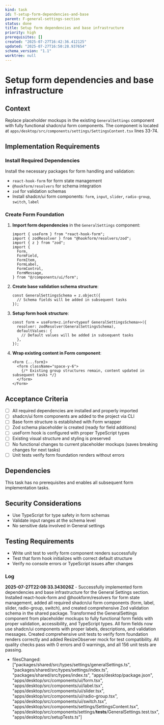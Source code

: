 ```yaml
---
kind: task
id: T-setup-form-dependencies-and-base
parent: F-general-settings-section
status: done
title: Setup form dependencies and base infrastructure
priority: high
prerequisites: []
created: "2025-07-27T16:42:36.412125"
updated: "2025-07-27T16:50:28.937654"
schema_version: "1.1"
worktree: null
---
```


# Setup form dependencies and base infrastructure

## Context

Replace placeholder mockups in the existing `GeneralSettings` component with fully functional shadcn/ui form components. The component is located at `apps/desktop/src/components/settings/SettingsContent.tsx` lines 33-74.

## Implementation Requirements

### Install Required Dependencies

Install the necessary packages for form handling and validation:

- `react-hook-form` for form state management
- `@hookform/resolvers` for schema integration
- `zod` for validation schemas
- Install shadcn/ui form components: `form`, `input`, `slider`, `radio-group`, `switch`, `label`

### Create Form Foundation

1. **Import form dependencies** in the `GeneralSettings` component:

   ```tsx
   import { useForm } from "react-hook-form";
   import { zodResolver } from "@hookform/resolvers/zod";
   import { z } from "zod";
   import {
     Form,
     FormField,
     FormItem,
     FormLabel,
     FormControl,
     FormMessage,
   } from "@/components/ui/form";
   ```

2. **Create base validation schema structure**:

   ```tsx
   const GeneralSettingsSchema = z.object({
     // Schema fields will be added in subsequent tasks
   });
   ```

3. **Setup form hook structure**:

   ```tsx
   const form = useForm<z.infer<typeof GeneralSettingsSchema>>({
     resolver: zodResolver(GeneralSettingsSchema),
     defaultValues: {
       // Default values will be added in subsequent tasks
     },
   });
   ```

4. **Wrap existing content in Form component**:
   ```tsx
   <Form {...form}>
     <form className="space-y-6">
       {/* Existing group structures remain, content updated in subsequent tasks */}
     </form>
   </Form>
   ```

## Acceptance Criteria

- [ ] All required dependencies are installed and properly imported
- [ ] shadcn/ui form components are added to the project via CLI
- [ ] Base form structure is established with Form wrapper
- [ ] Zod schema placeholder is created (ready for field additions)
- [ ] useForm hook is configured with proper TypeScript types
- [ ] Existing visual structure and styling is preserved
- [ ] No functional changes to current placeholder mockups (saves breaking changes for next tasks)
- [ ] Unit tests verify form foundation renders without errors

## Dependencies

This task has no prerequisites and enables all subsequent form implementation tasks.

## Security Considerations

- Use TypeScript for type safety in form schemas
- Validate input ranges at the schema level
- No sensitive data involved in General settings

## Testing Requirements

- Write unit test to verify form component renders successfully
- Test that form hook initializes with correct default structure
- Verify no console errors or TypeScript issues after changes

### Log

**2025-07-27T22:08:33.343026Z** - Successfully implemented form dependencies and base infrastructure for the General Settings section. Installed react-hook-form and @hookform/resolvers for form state management, added all required shadcn/ui form components (form, label, slider, radio-group, switch), and created comprehensive Zod validation schema in the shared package. Transformed the GeneralSettings component from placeholder mockups to fully functional form fields with proper validation, accessibility, and TypeScript types. All form fields now use shadcn/ui components with proper labels, descriptions, and validation messages. Created comprehensive unit tests to verify form foundation renders correctly and added ResizeObserver mock for test compatibility. All quality checks pass with 0 errors and 0 warnings, and all 156 unit tests are passing.

- filesChanged: ["packages/shared/src/types/settings/generalSettings.ts", "packages/shared/src/types/settings/index.ts", "packages/shared/src/types/index.ts", "apps/desktop/package.json", "apps/desktop/src/components/ui/form.tsx", "apps/desktop/src/components/ui/label.tsx", "apps/desktop/src/components/ui/slider.tsx", "apps/desktop/src/components/ui/radio-group.tsx", "apps/desktop/src/components/ui/switch.tsx", "apps/desktop/src/components/settings/SettingsContent.tsx", "apps/desktop/src/components/settings/__tests__/GeneralSettings.test.tsx", "apps/desktop/src/setupTests.ts"]
